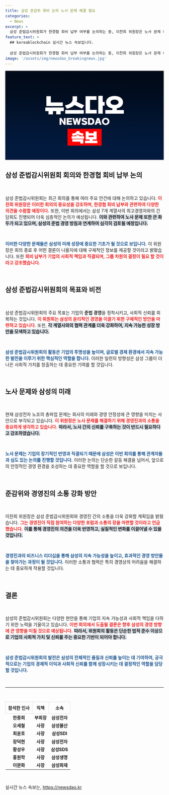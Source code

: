 ```yaml
---
title: 삼성 준감위 회비 논의 노사 문제 해결 필요
categories:
  - News
excerpt: >
  삼성 준법감시위원회가 한경협 회비 납부 여부를 논의하는 중, 이찬희 위원장은 노사 문제 해결의 중요성을 강조했다. 삼성 7개 CEO와의 간담회도 진행되며, 이재용 회장과의 만남도 기대된다.
feature_text: >
  ## koreablockchain 실시간 뉴스 속보입니다.

  삼성 준법감시위원회가 한경협 회비 납부 여부를 논의하는 중, 이찬희 위원장은 노사 문제 해결의 중요성을 강조했다. 삼성 7개 CEO와의 간담회도 진행되며, 이재용 회장과의 만남도 기대된다.
image: '/assets/img/newsdao_breakingnews.jpg'
---
```


<p><img src="/assets/img/newsdao_breakingnews.jpg" alt="koreablockchain 속보" /></p>

<h2 data-ke-size="size26">삼성 준법감시위원회 회의와 한경협 회비 납부 논의</h2>

<p data-ke-size="size16">&nbsp;</p>

<p>삼성 준법감시위원회는 최근 회의를 통해 여러 주요 안건에 대해 논의하고 있습니다. <b><span style="color: #ee2323;">이찬희 위원장은 이러한 회의의 중요성을 강조하며, 한경협 회비 납부와 관련하여 다양한 의견을 수렴할 예정이다.</span></b> 또한, 이번 회의에서는 삼성 7개 계열사의 최고경영자와의 간담회도 진행되어 더욱 심층적인 논의가 예상됩니다. <b><span style="background-color: #21538527;">이와 관련하여 노사 문제 또한 큰 화두가 되고 있으며, 삼성의 준법 경영 방침과 연계하여 심각히 검토될 예정입니다.</span></b> </p>

<p data-ke-size="size16">&nbsp;</p>

<p><b><span style="color: #1a5490;">이러한 다양한 문제들은 삼성의 미래 성장에 중요한 기초가 될 것으로 보입니다.</span></b> 이 위원장은 회의 종료 후 어떤 결론이 나올지에 대해 구체적인 정보를 제공할 것이라고 밝혔습니다. 또한 <b><span style="color: #ee2323;">회비 납부가 기업의 사회적 책임과 직결되며, 그룹 차원의 결정이 필요 할 것이라고 강조했습니다.</span></b></p>

<p data-ke-size="size16">&nbsp;</p>

<h2 data-ke-size="size26">삼성 준법감시위원회의 목표와 비전</h2>

<p data-ke-size="size16">&nbsp;</p>

<p>삼성 준법감시위원회의 주요 목표는 기업의 <b>준법 경영</b>을 정착시키고, 사회적 신뢰를 회복하는 것입니다. <b><span style="color: #ee2323;">이 위원회는 삼성의 윤리적인 경영을 이끌기 위한 구체적인 방안을 마련하고 있습니다.</span></b> 또한, <b><span style="background-color: #21538527;">각 계열사와의 협력 관계를 더욱 강화하여, 지속 가능한 성장 방안을 모색하고 있습니다.</span></b></p>

<p data-ke-size="size16">&nbsp;</p>

<p><b><span style="color: #1a5490;">삼성 준법감시위원회의 활동은 기업의 투명성을 높이며, 글로벌 경제 환경에서 지속 가능한 발전을 이루기 위한 핵심적인 역할을 합니다.</span></b> 이러한 일련의 방향성은 삼성 그룹이 더 나은 사회적 가치를 창출하는 데 중요한 기여를 할 것입니다.</p>

<p data-ke-size="size16">&nbsp;</p>

<h2 data-ke-size="size26">노사 문제와 삼성의 미래</h2>

<p data-ke-size="size16">&nbsp;</p>

<p>현재 삼성전자 노조의 총파업 문제는 회사의 미래와 경영 안정성에 큰 영향을 미치는 사안으로 부각되고 있습니다. <b><span style="color: #ee2323;">이 위원장은 노사 문제를 해결하기 위해 경영진과의 소통을 중요하게 생각하고 있습니다.</span></b> <b><span style="background-color: #21538527;">따라서, 노사 간의 신뢰를 구축하는 것이 반드시 필요하다고 강조하였습니다.</span></b></p>

<p data-ke-size="size16">&nbsp;</p>

<p><b><span style="color: #1a5490;">노사 문제는 기업의 장기적인 번영과 직결되기 때문에 삼성은 이번 회의를 통해 관계자들과 심도 있는 논의를 진행할 것입니다.</span></b> 이러한 논의는 단순한 갈등 해결을 넘어서, 앞으로의 안정적인 경영 환경을 조성하는 데 중요한 역할을 할 것으로 보입니다.</p>

<p data-ke-size="size16">&nbsp;</p>

<h2 data-ke-size="size26">준감위와 경영진의 소통 강화 방안</h2>

<p data-ke-size="size16">&nbsp;</p>

<p>이찬희 위원장은 삼성 준법감시위원회와 경영진 간의 소통을 더욱 강화할 계획임을 밝혔습니다. <b><span style="color: #ee2323;">그는 경영진이 직접 참여하는 다양한 포럼과 소통의 장을 마련할 것이라고 언급했습니다.</span></b> <b><span style="background-color: #21538527;">이를 통해 경영진의 의견을 더욱 반영하고, 실질적인 변화를 이끌어낼 수 있을 것입니다.</span></b></p>

<p data-ke-size="size16">&nbsp;</p>

<p><b><span style="color: #1a5490;">경영진과의 비즈니스 리더십을 통해 삼성의 지속 가능성을 높이고, 효과적인 경영 방안들을 찾아가는 과정이 될 것입니다.</span></b> 이러한 소통과 협력은 특히 경영상의 어려움을 해결하는 데 중요하게 작용할 것입니다.</p>

<p data-ke-size="size16">&nbsp;</p>

<h2 data-ke-size="size26">결론</h2>

<p data-ke-size="size16">&nbsp;</p>

<p>삼성의 준법감시위원회는 다양한 현안을 통해 기업의 지속 가능성과 사회적 책임을 다하기 위한 노력을 기울이고 있습니다. <b><span style="color: #ee2323;">이번 회의에서 도출될 결론은 향후 삼성의 경영 방향에 큰 영향을 미칠 것으로 예상됩니다.</span></b> <b><span style="background-color: #21538527;">따라서, 위원회의 활동은 단순한 법적 준수 이상으로 기업의 사회적 가치 및 신뢰를 주는 중요한 기반이 되어야 합니다.</span></b></p>

<p data-ke-size="size16">&nbsp;</p>

<p><b><span style="color: #1a5490;">삼성 준법감시위원회의 발전은 삼성의 전체적인 품질과 신뢰를 높이는 데 기여하여, 궁극적으로는 기업의 경제적 이익과 사회적 신뢰를 함께 성장시키는 데 결정적인 역할을 담당할 것입니다.</span></b></p>

<p data-ke-size="size16">&nbsp;</p>

<hr />

<p data-ke-size="size16">&nbsp;</p>

<table style="width: 100%; border-collapse: collapse;">
    <thead>
        <tr>
            <th style="border: 1px solid #ddd; padding: 8px;"><b>참석한 인사</b></th>
            <th style="border: 1px solid #ddd; padding: 8px;"><b>직책</b></th>
            <th style="border: 1px solid #ddd; padding: 8px;"><b>소속</b></th>
        </tr>
    </thead>
    <tbody>
        <tr>
            <td style="text-align: center; height: 17px;"><b>한종희</b></td>
            <td style="text-align: center; height: 17px;"><b>부회장</b></td>
            <td style="text-align: center; height: 17px;"><b>삼성전자</b></td>
        </tr>
        <tr>
            <td style="text-align: center; height: 17px;"><b>오세철</b></td>
            <td style="text-align: center; height: 17px;"><b>사장</b></td>
            <td style="text-align: center; height: 17px;"><b>삼성물산</b></td>
        </tr>
        <tr>
            <td style="text-align: center; height: 17px;"><b>최윤호</b></td>
            <td style="text-align: center; height: 17px;"><b>사장</b></td>
            <td style="text-align: center; height: 17px;"><b>삼성SDI</b></td>
        </tr>
        <tr>
            <td style="text-align: center; height: 17px;"><b>장덕현</b></td>
            <td style="text-align: center; height: 17px;"><b>사장</b></td>
            <td style="text-align: center; height: 17px;"><b>삼성전자</b></td>
        </tr>
        <tr>
            <td style="text-align: center; height: 17px;"><b>황성우</b></td>
            <td style="text-align: center; height: 17px;"><b>사장</b></td>
            <td style="text-align: center; height: 17px;"><b>삼성SDS</b></td>
        </tr>
        <tr>
            <td style="text-align: center; height: 17px;"><b>홍원학</b></td>
            <td style="text-align: center; height: 17px;"><b>사장</b></td>
            <td style="text-align: center; height: 17px;"><b>삼성생명</b></td>
        </tr>
        <tr>
            <td style="text-align: center; height: 17px;"><b>이문화</b></td>
            <td style="text-align: center; height: 17px;"><b>사장</b></td>
            <td style="text-align: center; height: 17px;"><b>삼성화재</b></td>
        </tr>
    </tbody>
</table>

<p data-ke-size="size16">&nbsp;</p>
실시간 뉴스 속보는, <a href="https://newsdao.kr" rel="dofollow">https://newsdao.kr</a>


